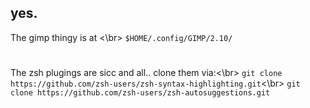 ## yes.

The gimp thingy is at <\br>
```$HOME/.config/GIMP/2.10/```

#
The zsh plugings are sicc and all.. clone them via:<\br>
```git clone https://github.com/zsh-users/zsh-syntax-highlighting.git```<\br>
```git clone https://github.com/zsh-users/zsh-autosuggestions.git```
